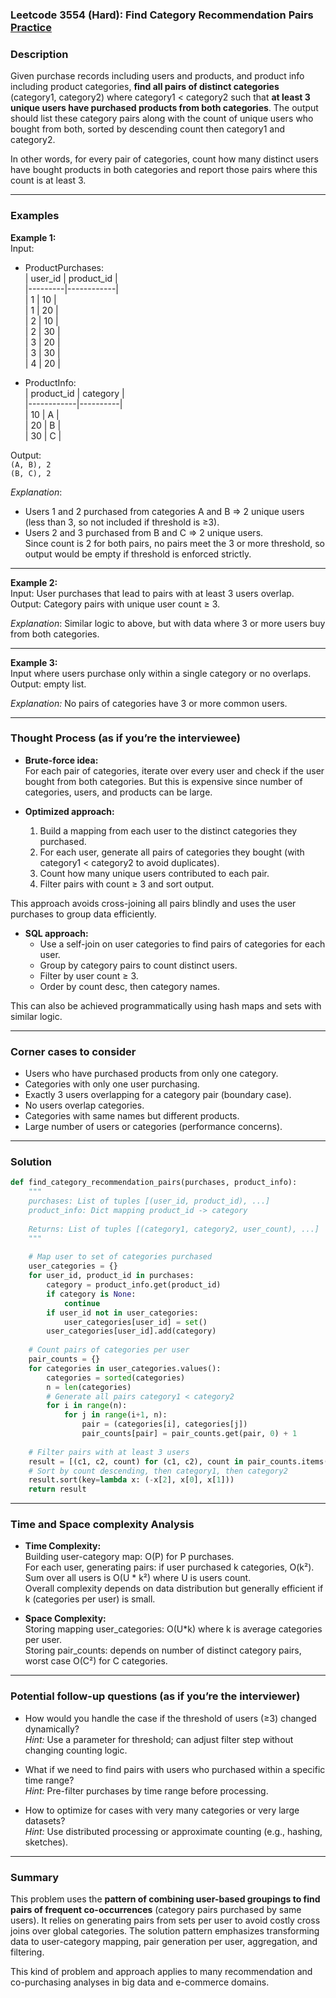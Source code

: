 ### Leetcode 3554 (Hard): Find Category Recommendation Pairs [Practice](https://leetcode.com/problems/find-category-recommendation-pairs)

### Description  
Given purchase records including users and products, and product info including product categories, **find all pairs of distinct categories** (category1, category2) where category1 < category2 such that **at least 3 unique users have purchased products from both categories**. The output should list these category pairs along with the count of unique users who bought from both, sorted by descending count then category1 and category2.

In other words, for every pair of categories, count how many distinct users have bought products in both categories and report those pairs where this count is at least 3.

---

### Examples  

**Example 1:**  
Input:  
- ProductPurchases:  
  | user_id | product_id |  
  |---------|------------|  
  | 1       | 10         |  
  | 1       | 20         |  
  | 2       | 10         |  
  | 2       | 30         |  
  | 3       | 20         |  
  | 3       | 30         |  
  | 4       | 20         |  

- ProductInfo:  
  | product_id | category |  
  |------------|----------|  
  | 10         | A        |  
  | 20         | B        |  
  | 30         | C        |  

Output:  
`(A, B), 2`  
`(B, C), 2`  

*Explanation*:  
- Users 1 and 2 purchased from categories A and B => 2 unique users (less than 3, so not included if threshold is ≥3).  
- Users 2 and 3 purchased from B and C => 2 unique users.  
Since count is 2 for both pairs, no pairs meet the 3 or more threshold, so output would be empty if threshold is enforced strictly.

---

**Example 2:**  
Input: User purchases that lead to pairs with at least 3 users overlap.  
Output: Category pairs with unique user count ≥ 3.

*Explanation*: Similar logic to above, but with data where 3 or more users buy from both categories.

---

**Example 3:**  
Input where users purchase only within a single category or no overlaps.  
Output: empty list.

*Explanation:* No pairs of categories have 3 or more common users.

---

### Thought Process (as if you’re the interviewee)  

- **Brute-force idea:**  
  For each pair of categories, iterate over every user and check if the user bought from both categories. But this is expensive since number of categories, users, and products can be large.

- **Optimized approach:**  
  1. Build a mapping from each user to the distinct categories they purchased.  
  2. For each user, generate all pairs of categories they bought (with category1 < category2 to avoid duplicates).  
  3. Count how many unique users contributed to each pair.  
  4. Filter pairs with count ≥ 3 and sort output.

This approach avoids cross-joining all pairs blindly and uses the user purchases to group data efficiently.

- **SQL approach:**  
  - Use a self-join on user categories to find pairs of categories for each user.  
  - Group by category pairs to count distinct users.  
  - Filter by user count ≥ 3.  
  - Order by count desc, then category names.

This can also be achieved programmatically using hash maps and sets with similar logic.

---

### Corner cases to consider  
- Users who have purchased products from only one category.  
- Categories with only one user purchasing.  
- Exactly 3 users overlapping for a category pair (boundary case).  
- No users overlap categories.  
- Categories with same names but different products.  
- Large number of users or categories (performance concerns).

---

### Solution

```python
def find_category_recommendation_pairs(purchases, product_info):
    """
    purchases: List of tuples [(user_id, product_id), ...]
    product_info: Dict mapping product_id -> category
    
    Returns: List of tuples [(category1, category2, user_count), ...]
    """
    
    # Map user to set of categories purchased
    user_categories = {}
    for user_id, product_id in purchases:
        category = product_info.get(product_id)
        if category is None:
            continue
        if user_id not in user_categories:
            user_categories[user_id] = set()
        user_categories[user_id].add(category)
    
    # Count pairs of categories per user
    pair_counts = {}
    for categories in user_categories.values():
        categories = sorted(categories)
        n = len(categories)
        # Generate all pairs category1 < category2
        for i in range(n):
            for j in range(i+1, n):
                pair = (categories[i], categories[j])
                pair_counts[pair] = pair_counts.get(pair, 0) + 1
    
    # Filter pairs with at least 3 users
    result = [(c1, c2, count) for (c1, c2), count in pair_counts.items() if count >= 3]
    # Sort by count descending, then category1, then category2
    result.sort(key=lambda x: (-x[2], x[0], x[1]))
    return result
```

---

### Time and Space complexity Analysis  

- **Time Complexity:**  
  Building user-category map: O(P) for P purchases.  
  For each user, generating pairs: if user purchased k categories, O(k²). Sum over all users is O(U * k²) where U is users count.  
  Overall complexity depends on data distribution but generally efficient if k (categories per user) is small.

- **Space Complexity:**  
  Storing mapping user_categories: O(U*k) where k is average categories per user.  
  Storing pair_counts: depends on number of distinct category pairs, worst case O(C²) for C categories.  

---

### Potential follow-up questions (as if you’re the interviewer)  

- How would you handle the case if the threshold of users (≥3) changed dynamically?  
  *Hint:* Use a parameter for threshold; can adjust filter step without changing counting logic.

- What if we need to find pairs with users who purchased within a specific time range?  
  *Hint:* Pre-filter purchases by time range before processing.

- How to optimize for cases with very many categories or very large datasets?  
  *Hint:* Use distributed processing or approximate counting (e.g., hashing, sketches).

---

### Summary  
This problem uses the **pattern of combining user-based groupings to find pairs of frequent co-occurrences** (category pairs purchased by same users). It relies on generating pairs from sets per user to avoid costly cross joins over global categories. The solution pattern emphasizes transforming data to user-category mapping, pair generation per user, aggregation, and filtering.

This kind of problem and approach applies to many recommendation and co-purchasing analyses in big data and e-commerce domains.